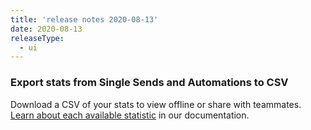 ```yaml
---
title: 'release notes 2020-08-13'
date: 2020-08-13
releaseType:
  - ui
---
```


### Export stats from Single Sends and Automations to CSV

Download a CSV of your stats to view offline or share with teammates. [Learn about each available statistic]({{root_url}}/ui/analytics-and-reporting/marketing-campaigns-stats-overview/) in our documentation.
